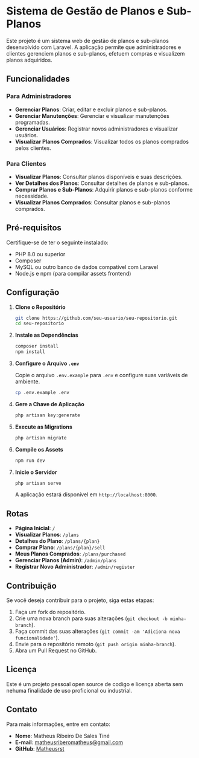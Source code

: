 # Sistema de Gestão de Planos e Sub-Planos

Este projeto é um sistema web de gestão de planos e sub-planos desenvolvido com Laravel. A aplicação permite que administradores e clientes gerenciem planos e sub-planos, efetuem compras e visualizem planos adquiridos.

## Funcionalidades

### Para Administradores

- **Gerenciar Planos**: Criar, editar e excluir planos e sub-planos.
- **Gerenciar Manutenções**: Gerenciar e visualizar manutenções programadas.
- **Gerenciar Usuários**: Registrar novos administradores e visualizar usuários.
- **Visualizar Planos Comprados**: Visualizar todos os planos comprados pelos clientes.

### Para Clientes

- **Visualizar Planos**: Consultar planos disponíveis e suas descrições.
- **Ver Detalhes dos Planos**: Consultar detalhes de planos e sub-planos.
- **Comprar Planos e Sub-Planos**: Adquirir planos e sub-planos conforme necessidade.
- **Visualizar Planos Comprados**: Consultar planos e sub-planos comprados.

## Pré-requisitos

Certifique-se de ter o seguinte instalado:
- PHP 8.0 ou superior
- Composer
- MySQL ou outro banco de dados compatível com Laravel
- Node.js e npm (para compilar assets frontend)

## Configuração

1. **Clone o Repositório**

   ```bash
   git clone https://github.com/seu-usuario/seu-repositorio.git
   cd seu-repositorio
   ```

2. **Instale as Dependências**

   ```bash
   composer install
   npm install
   ```

3. **Configure o Arquivo `.env`**

   Copie o arquivo `.env.example` para `.env` e configure suas variáveis de ambiente.

   ```bash
   cp .env.example .env
   ```

4. **Gere a Chave de Aplicação**

   ```bash
   php artisan key:generate
   ```

5. **Execute as Migrations**

   ```bash
   php artisan migrate
   ```

6. **Compile os Assets**

   ```bash
   npm run dev
   ```

7. **Inicie o Servidor**

   ```bash
   php artisan serve
   ```

   A aplicação estará disponível em `http://localhost:8000`.

## Rotas

- **Página Inicial**: `/`
- **Visualizar Planos**: `/plans`
- **Detalhes do Plano**: `/plans/{plan}`
- **Comprar Plano**: `/plans/{plan}/sell`
- **Meus Planos Comprados**: `/plans/purchased`
- **Gerenciar Planos (Admin)**: `/admin/plans`
- **Registrar Novo Administrador**: `/admin/register`

## Contribuição

Se você deseja contribuir para o projeto, siga estas etapas:

1. Faça um fork do repositório.
2. Crie uma nova branch para suas alterações (`git checkout -b minha-branch`).
3. Faça commit das suas alterações (`git commit -am 'Adiciona nova funcionalidade'`).
4. Envie para o repositório remoto (`git push origin minha-branch`).
5. Abra um Pull Request no GitHub.

## Licença

Este é um projeto pessoal open source de codigo e licença aberta sem nehuma finalidade de uso proficional ou industrial.

## Contato

Para mais informações, entre em contato:

- **Nome**: Matheus Ribeiro De Sales Tiné
- **E-mail**: matheusriberomatheus@gmail.com
- **GitHub**: [Matheusrst](https://github.com/Matheusrst)
